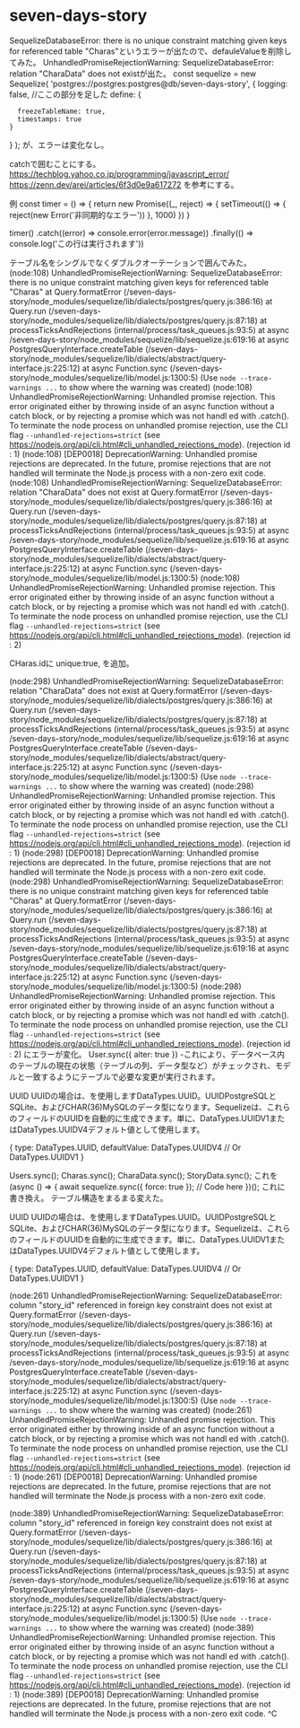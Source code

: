 # seven-days-story

 SequelizeDatabaseError: there is no unique constraint matching given keys for referenced table "Charas"というエラーが出たので、defauleValueを削除してみた。
 UnhandledPromiseRejectionWarning: SequelizeDatabaseError: relation "CharaData" does not existが出た。
 const sequelize = new Sequelize(
  'postgres://postgres:postgres@db/seven-days-story',
  {
    logging: false,
     //ここの部分を足した
    define: {
       
      freezeTableName: true,
      timestamps: true
    }
  }
);
が、エラーは変化なし。

catchで囲むことにする。
https://techblog.yahoo.co.jp/programming/javascript_error/
https://zenn.dev/arei/articles/6f3d0e9a617272
を参考にする。

例
const timer = () => {
  return new Promise((_, reject) => {
    setTimeout(() => {
      reject(new Error('非同期的なエラー'))
    }, 1000)
  })
}

timer()
  .catch((error) => console.error(error.message))
  .finally(() => console.log('この行は実行されます'))

  テーブル名をシングルでなくダブルクオーテーションで囲んでみた。
  (node:108) UnhandledPromiseRejectionWarning: SequelizeDatabaseError: there is no unique constraint matching given keys for referenced table "Charas"
    at Query.formatError (/seven-days-story/node_modules/sequelize/lib/dialects/postgres/query.js:386:16)
    at Query.run (/seven-days-story/node_modules/sequelize/lib/dialects/postgres/query.js:87:18)
    at processTicksAndRejections (internal/process/task_queues.js:93:5)
    at async /seven-days-story/node_modules/sequelize/lib/sequelize.js:619:16
    at async PostgresQueryInterface.createTable (/seven-days-story/node_modules/sequelize/lib/dialects/abstract/query-interface.js:225:12)
    at async Function.sync (/seven-days-story/node_modules/sequelize/lib/model.js:1300:5)
(Use `node --trace-warnings ...` to show where the warning was created)
(node:108) UnhandledPromiseRejectionWarning: Unhandled promise rejection. This error originated either by throwing inside of an async function without a catch block, or by rejecting a promise which was not handl
ed with .catch(). To terminate the node process on unhandled promise rejection, use the CLI flag `--unhandled-rejections=strict` (see https://nodejs.org/api/cli.html#cli_unhandled_rejections_mode). (rejection id
: 1)
(node:108) [DEP0018] DeprecationWarning: Unhandled promise rejections are deprecated. In the future, promise rejections that are not handled will terminate the Node.js process with a non-zero exit code.
(node:108) UnhandledPromiseRejectionWarning: SequelizeDatabaseError: relation "CharaData" does not exist
    at Query.formatError (/seven-days-story/node_modules/sequelize/lib/dialects/postgres/query.js:386:16)
    at Query.run (/seven-days-story/node_modules/sequelize/lib/dialects/postgres/query.js:87:18)
    at processTicksAndRejections (internal/process/task_queues.js:93:5)
    at async /seven-days-story/node_modules/sequelize/lib/sequelize.js:619:16
    at async PostgresQueryInterface.createTable (/seven-days-story/node_modules/sequelize/lib/dialects/abstract/query-interface.js:225:12)
    at async Function.sync (/seven-days-story/node_modules/sequelize/lib/model.js:1300:5)
(node:108) UnhandledPromiseRejectionWarning: Unhandled promise rejection. This error originated either by throwing inside of an async function without a catch block, or by rejecting a promise which was not handl
ed with .catch(). To terminate the node process on unhandled promise rejection, use the CLI flag `--unhandled-rejections=strict` (see https://nodejs.org/api/cli.html#cli_unhandled_rejections_mode). (rejection id
: 2)

CHaras.idに
unique:true,
を追加。

(node:298) UnhandledPromiseRejectionWarning: SequelizeDatabaseError: relation "CharaData" does not exist
    at Query.formatError (/seven-days-story/node_modules/sequelize/lib/dialects/postgres/query.js:386:16)
    at Query.run (/seven-days-story/node_modules/sequelize/lib/dialects/postgres/query.js:87:18)
    at processTicksAndRejections (internal/process/task_queues.js:93:5)
    at async /seven-days-story/node_modules/sequelize/lib/sequelize.js:619:16
    at async PostgresQueryInterface.createTable (/seven-days-story/node_modules/sequelize/lib/dialects/abstract/query-interface.js:225:12)
    at async Function.sync (/seven-days-story/node_modules/sequelize/lib/model.js:1300:5)
(Use `node --trace-warnings ...` to show where the warning was created)
(node:298) UnhandledPromiseRejectionWarning: Unhandled promise rejection. This error originated either by throwing inside of an async function without a catch block, or by rejecting a promise which was not handl
ed with .catch(). To terminate the node process on unhandled promise rejection, use the CLI flag `--unhandled-rejections=strict` (see https://nodejs.org/api/cli.html#cli_unhandled_rejections_mode). (rejection id
: 1)
(node:298) [DEP0018] DeprecationWarning: Unhandled promise rejections are deprecated. In the future, promise rejections that are not handled will terminate the Node.js process with a non-zero exit code.
(node:298) UnhandledPromiseRejectionWarning: SequelizeDatabaseError: there is no unique constraint matching given keys for referenced table "Charas"
    at Query.formatError (/seven-days-story/node_modules/sequelize/lib/dialects/postgres/query.js:386:16)
    at Query.run (/seven-days-story/node_modules/sequelize/lib/dialects/postgres/query.js:87:18)
    at processTicksAndRejections (internal/process/task_queues.js:93:5)
    at async /seven-days-story/node_modules/sequelize/lib/sequelize.js:619:16
    at async PostgresQueryInterface.createTable (/seven-days-story/node_modules/sequelize/lib/dialects/abstract/query-interface.js:225:12)
    at async Function.sync (/seven-days-story/node_modules/sequelize/lib/model.js:1300:5)
(node:298) UnhandledPromiseRejectionWarning: Unhandled promise rejection. This error originated either by throwing inside of an async function without a catch block, or by rejecting a promise which was not handl
ed with .catch(). To terminate the node process on unhandled promise rejection, use the CLI flag `--unhandled-rejections=strict` (see https://nodejs.org/api/cli.html#cli_unhandled_rejections_mode). (rejection id
: 2)
にエラーが変化。
User.sync({ alter: true }) -これにより、データベース内のテーブルの現在の状態（テーブルの列、データ型など）がチェックされ、モデルと一致するようにテーブルで必要な変更が実行されます。

UUID
UUIDの場合は、を使用しますDataTypes.UUID。UUIDPostgreSQLとSQLite、およびCHAR(36)MySQLのデータ型になります。Sequelizeは、これらのフィールドのUUIDを自動的に生成できます。単に、DataTypes.UUIDV1またはDataTypes.UUIDV4デフォルト値として使用します。

{
  type: DataTypes.UUID,
  defaultValue: DataTypes.UUIDV4 // Or DataTypes.UUIDV1
}

Users.sync();
Charas.sync();
CharaData.sync();
StoryData.sync();
これを
(async () => {
  await sequelize.sync({ force: true });
  // Code here
})();
これに書き換え。
テーブル構造をまるまる変えた。

UUID
UUIDの場合は、を使用しますDataTypes.UUID。UUIDPostgreSQLとSQLite、およびCHAR(36)MySQLのデータ型になります。Sequelizeは、これらのフィールドのUUIDを自動的に生成できます。単に、DataTypes.UUIDV1またはDataTypes.UUIDV4デフォルト値として使用します。

{
  type: DataTypes.UUID,
  defaultValue: DataTypes.UUIDV4 // Or DataTypes.UUIDV1
}

(node:261) UnhandledPromiseRejectionWarning: SequelizeDatabaseError: column "story_id" referenced in foreign key constraint does not exist
    at Query.formatError (/seven-days-story/node_modules/sequelize/lib/dialects/postgres/query.js:386:16)
    at Query.run (/seven-days-story/node_modules/sequelize/lib/dialects/postgres/query.js:87:18)
    at processTicksAndRejections (internal/process/task_queues.js:93:5)
    at async /seven-days-story/node_modules/sequelize/lib/sequelize.js:619:16
    at async PostgresQueryInterface.createTable (/seven-days-story/node_modules/sequelize/lib/dialects/abstract/query-interface.js:225:12)
    at async Function.sync (/seven-days-story/node_modules/sequelize/lib/model.js:1300:5)
(Use `node --trace-warnings ...` to show where the warning was created)
(node:261) UnhandledPromiseRejectionWarning: Unhandled promise rejection. This error originated either by throwing inside of an async function without a catch block, or by rejecting a promise which was not handl
ed with .catch(). To terminate the node process on unhandled promise rejection, use the CLI flag `--unhandled-rejections=strict` (see https://nodejs.org/api/cli.html#cli_unhandled_rejections_mode). (rejection id
: 1)
(node:261) [DEP0018] DeprecationWarning: Unhandled promise rejections are deprecated. In the future, promise rejections that are not handled will terminate the Node.js process with a non-zero exit code.

(node:389) UnhandledPromiseRejectionWarning: SequelizeDatabaseError: column "story_id" referenced in foreign key constraint does not exist
    at Query.formatError (/seven-days-story/node_modules/sequelize/lib/dialects/postgres/query.js:386:16)
    at Query.run (/seven-days-story/node_modules/sequelize/lib/dialects/postgres/query.js:87:18)
    at processTicksAndRejections (internal/process/task_queues.js:93:5)
    at async /seven-days-story/node_modules/sequelize/lib/sequelize.js:619:16
    at async PostgresQueryInterface.createTable (/seven-days-story/node_modules/sequelize/lib/dialects/abstract/query-interface.js:225:12)
    at async Function.sync (/seven-days-story/node_modules/sequelize/lib/model.js:1300:5)
(Use `node --trace-warnings ...` to show where the warning was created)
(node:389) UnhandledPromiseRejectionWarning: Unhandled promise rejection. This error originated either by throwing inside of an async function without a catch block, or by rejecting a promise which was not handl
ed with .catch(). To terminate the node process on unhandled promise rejection, use the CLI flag `--unhandled-rejections=strict` (see https://nodejs.org/api/cli.html#cli_unhandled_rejections_mode). (rejection id
: 1)
(node:389) [DEP0018] DeprecationWarning: Unhandled promise rejections are deprecated. In the future, promise rejections that are not handled will terminate the Node.js process with a non-zero exit code.
^C
